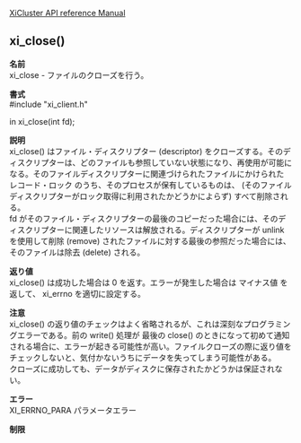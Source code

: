 [XiCluster API reference Manual](API.md)  

## xi_close()
  
**名前**  
  xi_close - ファイルのクローズを行う。
  
**書式**  
  #include "xi_client.h"  
  
  in xi_close(int fd);  
  
**説明**  
 xi_close()  はファイル・ディスクリプター (descriptor) をクローズする。そのディスクリプターは、どのファイルも参照していない状態になり、再使用が可能になる。そのファイルディスクリプターに関連づけられたファイルにかけられた レコード・ロック のうち、そのプロセスが保有しているものは、 (そのファイルディスクリプターがロック取得に利用されたかどうかによらず) すべて削除される。  
fd がそのファイル・ディスクリプターの最後のコピーだった場合には、そのディスクリプターに関連したリソースは解放される。ディスクリプターが unlink を使用して削除 (remove) されたファイルに対する最後の参照だった場合には、そのファイルは除去 (delete) される。  
  
**返り値**  
  xi_close() は成功した場合は 0 を返す。エラーが発生した場合は マイナス値 を返して、 xi_errno を適切に設定する。  
  
**注意**  
  xi_close() の返り値のチェックはよく省略されるが、これは深刻なプログラミングエラーである。前の write() 処理が 最後の close() のときになって初めて通知される場合に、エラーが起きる可能性が高い。ファイルクローズの際に返り値をチェックしないと、気付かないうちにデータを失ってしまう可能性がある。  
クローズに成功しても、データがディスクに保存されたかどうかは保証されない。  
  
**エラー**  
  XI_ERRNO_PARA   パラメータエラー  
  
**制限**  
  

